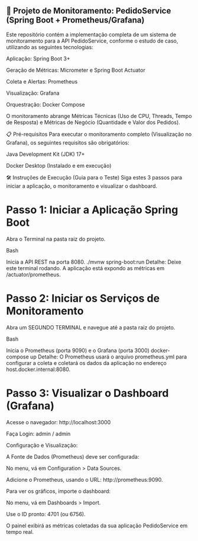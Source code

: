## 🚀 Projeto de Monitoramento: PedidoService (Spring Boot + Prometheus/Grafana)
Este repositório contém a implementação completa de um sistema de monitoramento para a API PedidoService, conforme o estudo de caso, utilizando as seguintes tecnologias:

Aplicação: Spring Boot 3+

Geração de Métricas: Micrometer e Spring Boot Actuator

Coleta e Alertas: Prometheus

Visualização: Grafana

Orquestração: Docker Compose

O monitoramento abrange Métricas Técnicas (Uso de CPU, Threads, Tempo de Resposta) e Métricas de Negócio (Quantidade e Valor dos Pedidos).

📋 Pré-requisitos
Para executar o monitoramento completo (Visualização no Grafana), os seguintes requisitos são obrigatórios:

Java Development Kit (JDK) 17+

Docker Desktop (Instalado e em execução)

🛠️ Instruções de Execução (Guia para o Teste)
Siga estes 3 passos para iniciar a aplicação, o monitoramento e visualizar o dashboard.

# Passo 1: Iniciar a Aplicação Spring Boot
Abra o Terminal na pasta raiz do projeto.

Bash

Inicia a API REST na porta 8080.
./mvnw spring-boot:run
Detalhe: Deixe este terminal rodando. A aplicação está expondo as métricas em /actuator/prometheus.

# Passo 2: Iniciar os Serviços de Monitoramento
Abra um SEGUNDO TERMINAL e navegue até a pasta raiz do projeto.

Bash

 Inicia o Prometheus (porta 9090) e o Grafana (porta 3000)
docker-compose up
Detalhe: O Prometheus usará o arquivo prometheus.yml para configurar a coleta e coletará os dados da aplicação no endereço host.docker.internal:8080.

# Passo 3: Visualizar o Dashboard (Grafana)
Acesse o navegador: http://localhost:3000

Faça Login: admin / admin

Configuração e Visualização:

A Fonte de Dados (Prometheus) deve ser configurada:

No menu, vá em Configuration > Data Sources.

Adicione o Prometheus, usando o URL: http://prometheus:9090.

Para ver os gráficos, importe o dashboard:

No menu, vá em Dashboards > Import.

Use o ID pronto: 4701 (ou 6756).

O painel exibirá as métricas coletadas da sua aplicação PedidoService em tempo real.
